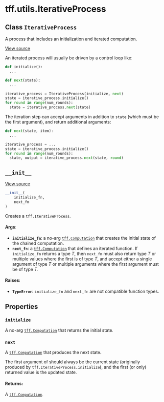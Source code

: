 <div itemscope itemtype="http://developers.google.com/ReferenceObject">
<meta itemprop="name" content="tff.utils.IterativeProcess" />
<meta itemprop="path" content="Stable" />
<meta itemprop="property" content="initialize"/>
<meta itemprop="property" content="next"/>
<meta itemprop="property" content="__init__"/>
</div>

# tff.utils.IterativeProcess

## Class `IterativeProcess`

A process that includes an initialization and iterated computation.

<a target="_blank" href="http://github.com/tensorflow/federated/tree/master/tensorflow_federated/python/core/utils/computation_utils.py">View
source</a>

<!-- Placeholder for "Used in" -->

An iterated process will usually be driven by a control loop like:

```python
def initialize():
  ...

def next(state):
  ...

iterative_process = IterativeProcess(initialize, next)
state = iterative_process.initialize()
for round in range(num_rounds):
  state = iterative_process.next(state)
```

The iteration step can accept arguments in addition to `state` (which must be
the first argument), and return additional arguments:

```python
def next(state, item):
  ...

iterative_process = ...
state = iterative_process.initialize()
for round in range(num_rounds):
  state, output = iterative_process.next(state, round)
```

<h2 id="__init__"><code>__init__</code></h2>

<a target="_blank" href="http://github.com/tensorflow/federated/tree/master/tensorflow_federated/python/core/utils/computation_utils.py">View
source</a>

```python
__init__(
    initialize_fn,
    next_fn
)
```

Creates a `tff.IterativeProcess`.

#### Args:

*   <b>`initialize_fn`</b>: a no-arg
    <a href="../../tff/Computation.md"><code>tff.Computation</code></a> that
    creates the initial state of the chained computation.
*   <b>`next_fn`</b>: a
    <a href="../../tff/Computation.md"><code>tff.Computation</code></a> that
    defines an iterated function. If `initialize_fn` returns a type _T_, then
    `next_fn` must also return type _T_ or multiple values where the first is of
    type _T_, and accept either a single argument of type _T_ or multiple
    arguments where the first argument must be of type _T_.

#### Raises:

*   <b>`TypeError`</b>: `initialize_fn` and `next_fn` are not compatible
    function types.

## Properties

<h3 id="initialize"><code>initialize</code></h3>

A no-arg <a href="../../tff/Computation.md"><code>tff.Computation</code></a>
that returns the initial state.

<h3 id="next"><code>next</code></h3>

A <a href="../../tff/Computation.md"><code>tff.Computation</code></a> that
produces the next state.

The first argument of should always be the current state (originally produced by
`tff.IterativeProcess.initialize`), and the first (or only) returned value is
the updated state.

#### Returns:

A <a href="../../tff/Computation.md"><code>tff.Computation</code></a>.
